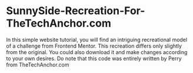 # SunnySide-Recreation-For-TheTechAnchor.com
In this simple website tutorial, you will find an intriguing recreational model of a challenge from Frontend Mentor. This recreation differs only slightly from the original. You could also download it and make changes according to your own desires. Do note that this code was entirely written by Perry from TheTechAnchor.com

